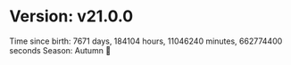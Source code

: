 # Version: v21.0.0
Time since birth: 7671 days, 184104 hours, 11046240 minutes, 662774400 seconds
Season: Autumn 🍁
